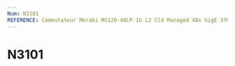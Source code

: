 ```yaml
---
Num: N3101
REFERENCE: Commutateur Meraki MS120-48LP 1G L2 Cld Managed 48x GigE 370W PoE
---
```

# N3101
